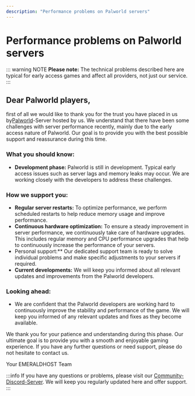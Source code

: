 ```yaml
---
description: "Performance problems on Palworld servers"
---
```


# Performance problems on Palworld servers

::: warning NOTE
**Please note:** The technical problems described here are typical for early access games and affect all providers, not just our service.
:::

## Dear Palworld players,

first of all we would like to thank you for the trust you have placed in us by[Palworld](https://emeraldhost.de/palworld-server-mieten?utm_source=documentation&utm_medium=marketing&utm_campaign=performance-probleme-auf-palworld-servern)-Server hosted by us. We understand that there have been some challenges with server performance recently, mainly due to the early access nature of Palworld. Our goal is to provide you with the best possible support and reassurance during this time.

### What you should know:
- **Development phase:** Palworld is still in development. Typical early access issues such as server lags and memory leaks may occur. We are working closely with the developers to address these challenges.

### How we support you:
- **Regular server restarts:** To optimize performance, we perform scheduled restarts to help reduce memory usage and improve performance.
- **Continuous hardware optimization:** To ensure a steady improvement in server performance, we continuously take care of hardware upgrades. This includes regular memory and CPU performance upgrades that help to continuously increase the performance of your servers.
- Personal support:** Our dedicated support team is ready to solve individual problems and make specific adjustments to your servers if required.
- **Current developments:** We will keep you informed about all relevant updates and improvements from the Palworld developers.

### Looking ahead:
- We are confident that the Palworld developers are working hard to continuously improve the stability and performance of the game. We will keep you informed of any relevant updates and fixes as they become available.

We thank you for your patience and understanding during this phase. Our ultimate goal is to provide you with a smooth and enjoyable gaming experience. If you have any further questions or need support, please do not hesitate to contact us.

Your EMERALDHOST Team

:::info
If you have any questions or problems, please visit our [Community-Discord-Server](https://discord.emeraldhost.de/). We will keep you regularly updated here and offer support.
:::
